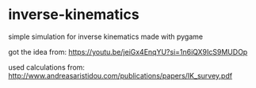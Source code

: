 # inverse-kinematics
simple simulation for inverse kinematics made with pygame

got the idea from: https://youtu.be/jeiGx4EnqYU?si=1n6iQX9IcS9MUDOp

used calculations from: http://www.andreasaristidou.com/publications/papers/IK_survey.pdf
